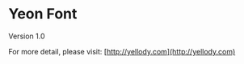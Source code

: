 Yeon Font
=========

Version 1.0

For more detail, please visit: [http://yellody.com](http://yellody.com)

